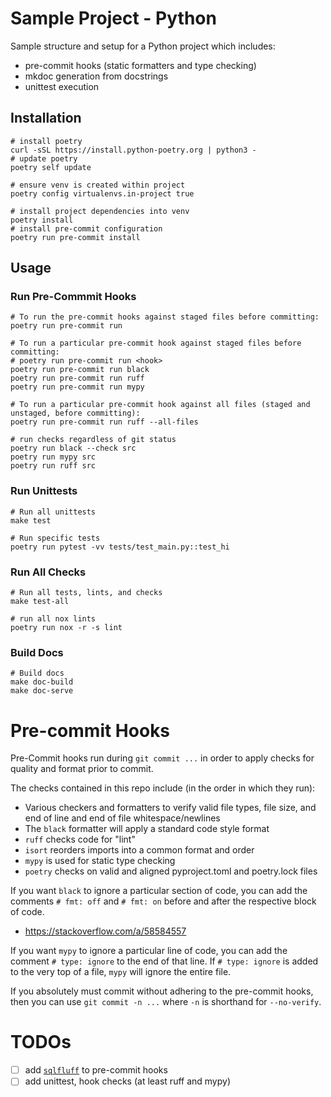 # Sample Project - Python

Sample structure and setup for a Python project which includes:
* pre-commit hooks (static formatters and type checking)
* mkdoc generation from docstrings
* unittest execution


## Installation
```shell
# install poetry
curl -sSL https://install.python-poetry.org | python3 -
# update poetry
poetry self update

# ensure venv is created within project
poetry config virtualenvs.in-project true

# install project dependencies into venv
poetry install
# install pre-commit configuration
poetry run pre-commit install
```


## Usage

### Run Pre-Commmit Hooks
```shell
# To run the pre-commit hooks against staged files before committing:
poetry run pre-commit run

# To run a particular pre-commit hook against staged files before committing:
# poetry run pre-commit run <hook>
poetry run pre-commit run black
poetry run pre-commit run ruff
poetry run pre-commit run mypy

# To run a particular pre-commit hook against all files (staged and unstaged, before committing):
poetry run pre-commit run ruff --all-files

# run checks regardless of git status
poetry run black --check src
poetry run mypy src
poetry run ruff src
```

### Run Unittests
```shell
# Run all unittests
make test

# Run specific tests
poetry run pytest -vv tests/test_main.py::test_hi
```

### Run All Checks
```shell
# Run all tests, lints, and checks
make test-all

# run all nox lints
poetry run nox -r -s lint
```

### Build Docs

```shell
# Build docs
make doc-build
make doc-serve
```


# Pre-commit Hooks
Pre-Commit hooks run during `git commit ...` in order to apply checks for quality and format prior to commit.

The checks contained in this repo include (in the order in which they run):
* Various checkers and formatters to verify valid file types, file size, and end of line and end of file whitespace/newlines
* The `black` formatter will apply a standard code style format
* `ruff` checks code for "lint"
* `isort` reorders imports into a common format and order
* `mypy` is used for static type checking
* `poetry` checks on valid and aligned pyproject.toml and poetry.lock files

If you want `black` to ignore a particular section of code, you can add the comments `# fmt: off` and `# fmt: on` before and after the respective block of code.
* https://stackoverflow.com/a/58584557

If you want `mypy` to ignore a particular line of code, you can add the comment `# type: ignore` to the end of that line.
If `# type: ignore` is added to the very top of a file, `mypy` will ignore the entire file.

If you absolutely must commit without adhering to the pre-commit hooks, then you can use `git commit -n ...` where `-n` is shorthand for `--no-verify`.


# TODOs
* [ ] add [`sqlfluff`](https://docs.sqlfluff.com/en/stable/production.html#using-pre-commit) to pre-commit hooks
* [ ] add unittest, hook checks (at least ruff and mypy)
